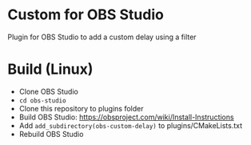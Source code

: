 # Custom for OBS Studio

Plugin for OBS Studio to add a custom delay using a filter

# Build (Linux)
- Clone OBS Studio
- `cd obs-studio`
- Clone this repository to plugins folder
- Build OBS Studio: https://obsproject.com/wiki/Install-Instructions
- Add `add_subdirectory(obs-custom-delay)` to plugins/CMakeLists.txt
- Rebuild OBS Studio

